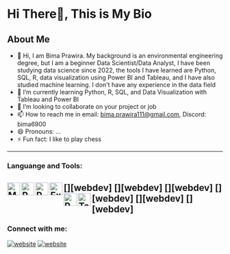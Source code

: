 # Hi There👋, This is My Bio

## About Me
- 👋 Hi, I am Bima Prawira. My background is an environmental engineering degree, but I am a beginner Data Scientist/Data Analyst, I have been studying data science since 2022, the tools I have learned are Python, SQL, R, data visualization using Power BI and Tableau, and I have also studied machine learning. I don't have any experience in the data field
- 🌱 I’m currently learning Python, R, SQL, and Data Visualization with Tableau and Power BI
- 💞️ I’m looking to collaborate on your project or job
- 📫 How to reach me in email: bima.prawira111@gmail.com, Discord: bima6900
- 😄 Pronouns: ...
- ⚡ Fun fact: I like to play chess
---
### Languange and Tools:
[<img align="left" alt="MySQL" width="30xp" src="https://cdn.jsdelivr.net/gh/devicons/icons/mysql/mysql-original.svg" style="padding-right=10xp;" />][webdev]
[<img align="left" alt="Python" width="30xp" src="(https://upload.wikimedia.org/wikipedia/commons/1/1f/Python_logo_01.svg)" style="padding-right=10xp;" />][webdev]
[<img align="left" alt="PostgreSQL" width="30xp" src="(https://www.vectorlogo.zone/logos/postgresql/postgresql-ar21.svg)" style="padding-right=10xp;" />][webdev]
[<img align="left" alt="Excel" width="30xp" src="https://cdn.jsdelivr.net/gh/devicons/icons/mysql/mysql-original.svg" style="padding-right=10xp;" />][webdev]
[<img align="left" alt="Power BI" width="30xp" src="https://upload.wikimedia.org/wikipedia/commons/c/cf/New_Power_BI_Logo.svg" style="padding-right=10xp;" />][webdev]
[<img align="left" alt="Tableau" width="30xp" src="https://upload.wikimedia.org/wikipedia/commons/4/4b/Tableau_Logo.png" style="padding-right=10xp;" />][webdev]
---
### Connect with me:
[![website](https://upload.wikimedia.org/wikipedia/commons/9/95/Instagram_logo_2022.svg)](https://www.instagram.com/bimapu/?hl=id)
[![website](https://upload.wikimedia.org/wikipedia/commons/0/01/LinkedIn_Logo.svg)](https://www.linkedin.com/in/bima-p-021a79186/)

<!---
aabimr/aabimr is a ✨ special ✨ repository because its `README.md` (this file) appears on your GitHub profile.
You can click the Preview link to take a look at your changes.
--->

